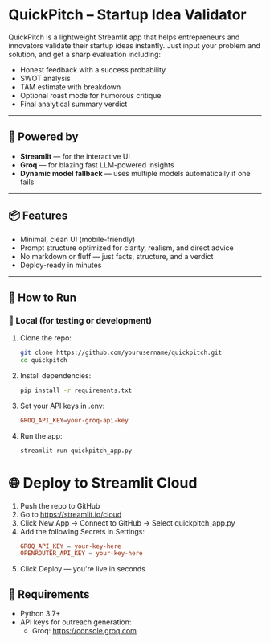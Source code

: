 # QuickPitch – Startup Idea Validator

QuickPitch is a lightweight Streamlit app that helps entrepreneurs and innovators validate their startup ideas instantly. Just input your problem and solution, and get a sharp evaluation including:

- Honest feedback with a success probability
- SWOT analysis
- TAM estimate with breakdown
- Optional roast mode for humorous critique
- Final analytical summary verdict

---

## 🧠 Powered by

- **Streamlit** — for the interactive UI
- **Groq** — for blazing fast LLM-powered insights
- **Dynamic model fallback** — uses multiple models automatically if one fails

---

## 📦 Features

- Minimal, clean UI (mobile-friendly)
- Prompt structure optimized for clarity, realism, and direct advice
- No markdown or fluff — just facts, structure, and a verdict
- Deploy-ready in minutes

---

## 🚀 How to Run

### 🔧 Local (for testing or development)

1. Clone the repo:
   ```bash
   git clone https://github.com/yourusername/quickpitch.git
   cd quickpitch
   ```
2. Install dependencies:
    ```bash
    pip install -r requirements.txt
    ```

3. Set your API keys in .env:
    ```toml
    GROQ_API_KEY=your-groq-api-key
    ```

4. Run the app:
    ```bash
    streamlit run quickpitch_app.py
    ```

# 🌐 Deploy to Streamlit Cloud
1. Push the repo to GitHub
2. Go to https://streamlit.io/cloud
3. Click New App → Connect to GitHub → Select quickpitch_app.py
4. Add the following Secrets in Settings:
    ```toml
    GROQ_API_KEY = your-key-here
    OPENROUTER_API_KEY = your-key-here
    ```
5. Click Deploy — you're live in seconds

## 🔐 Requirements
* Python 3.7+
* API keys for outreach generation:
    * Groq: https://console.groq.com 